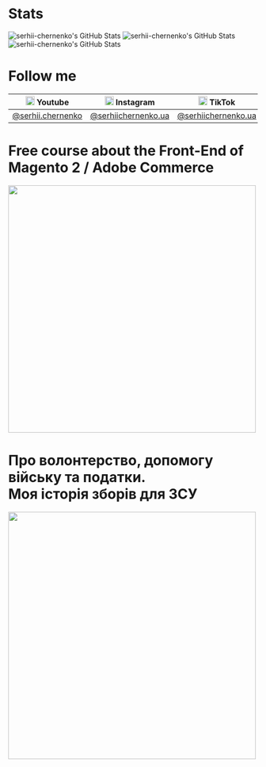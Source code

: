 # Stats

<!-- https://github-stats.omsimos.com/ -->
<img src="https://github-readme-stats.vercel.app/api?username=serhii-chernenko&theme=default&show_icons=true&hide_border=true&count_private=true" alt="serhii-chernenko's GitHub Stats" />

<img src="https://github-readme-stats.vercel.app/api/top-langs/?username=serhii-chernenko&theme=default&show_icons=true&hide_border=true&layout=compact" alt="serhii-chernenko's GitHub Stats" />

<img src="https://github-readme-streak-stats.herokuapp.com/?user=serhii-chernenko&theme=default&hide_border=true" alt="serhii-chernenko's GitHub Stats" />

# Follow me

<table class="vertical-align: baseline">
    <thead>
        <!--<th></th>-->
        <th><img src="https://github.com/serhii-chernenko/serhii-chernenko/assets/28815318/8dc0c6ed-5f62-4cd2-996e-9b76024cd897" width="18" height="18"> Youtube</th>
        <th><img src="https://github.com/serhii-chernenko/serhii-chernenko/assets/28815318/55a46a7f-9cec-4c5f-b816-60922f0c0cbb" width="18" height="18"> Instagram</th>
        <th><img src="https://github.com/serhii-chernenko/serhii-chernenko/assets/28815318/13078198-d170-47a3-8cd9-557b9678beb4" width="18" height="18"> TikTok</th>
        <th><img src="https://github.com/serhii-chernenko/serhii-chernenko/assets/28815318/0a320dc0-b342-4c26-a12b-571c26dbd0a8" width="18" height="18"> Twitter</th>
    </thead>
    <tbody>
        <tr>
            <!--<td>Ukrainian 🇺🇦</td>-->
            <td><a href="https://youtube.com/@serhii.chernenko" target="_blank">@serhii.chernenko</a></td>
            <td><a href="https://www.instagram.com/serhiichernenko.ua" target="_blank">@serhiichernenko.ua</a></td>
            <td><a href="https://www.tiktok.com/@serhiichernenko.ua" target="_blank">@serhiichernenko.ua</a></td>
            <td><a href="https://x.com/giraffender" target="_blank">@giraffender</a></td>
        </tr>
        <!--
        <tr>
            <td>English 🇺🇸</td>
            <td><a href="https://youtube.com/@chernenko.digital" target="_blank">@chernenko.digital</a></td>
            <td><a href="https://www.instagram.com/chernenko.digital" target="_blank">@chernenko.digital</a></td>
            <td><a href="https://www.tiktok.com/@chernenko.digital" target="_blank">@chernenko.digital</a></td>
            <td><a href="https://x.com/serhiichernenko" target="_blank">@serhiichernenko</a></td>
        </tr>
        -->
    </tbody>
</table>

# Free course about the Front-End of Magento 2 / Adobe Commerce

<a href="https://youtube.com/playlist?list=PLSep1ckXq6QGE1u23jafNnlT-2BOCKxVZ">
    <img src="https://user-images.githubusercontent.com/28815318/230770894-119f79aa-7c93-4f18-9dbd-8fe5b060eb9f.png" width="500" />
</a>

# Про волонтерство, допомогу війську та податки.<br/>Моя історія зборів для ЗСУ

<a href="[https://youtube.com/playlist?list=PLSep1ckXq6QGE1u23jafNnlT-2BOCKxVZ](https://dou.ua/forums/topic/49503/)">
    <img src="https://github.com/serhii-chernenko/serhii-chernenko/assets/28815318/1ff12e46-51a9-4625-8348-406f8b976efc" width="500" />
</a>

